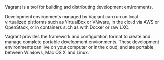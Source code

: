 Vagrant is a tool for building and distributing development environments.

Development environments managed by Vagrant can run on local virtualized platforms such as VirtualBox or VMware, in the cloud via AWS or OpenStack, or in containers such as with Docker or raw LXC.

Vagrant provides the framework and configuration format to create and manage complete portable development environments. These development environments can live on your computer or in the cloud, and are portable between Windows, Mac OS X, and Linux.


